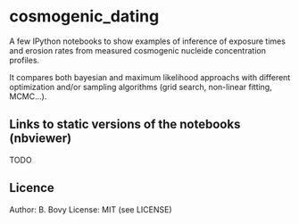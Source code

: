 cosmogenic_dating
=================

A few IPython notebooks to show examples of inference of exposure times and
erosion rates from measured cosmogenic nucleide concentration profiles.

It compares both bayesian and maximum likelihood approachs with different
optimization and/or sampling algorithms (grid search, non-linear fitting, MCMC...).


Links to static versions of the notebooks (nbviewer)
----------------------------------------------------

TODO


Licence
-------

Author: B. Bovy
License: MIT (see LICENSE)
